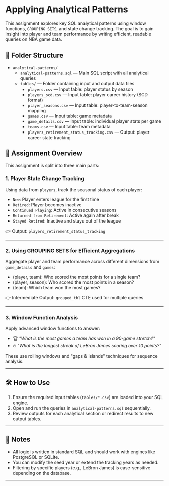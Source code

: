 # Applying Analytical Patterns

This assignment explores key SQL analytical patterns using window functions, `GROUPING SETS`, and state change tracking. The goal is to gain insight into player and team performance by writing efficient, readable queries on NBA game data.

## 📁 Folder Structure

- `analytical-patterns/`
  - `analytical-patterns.sql` — Main SQL script with all analytical queries
  - `tables/` — Folder containing input and output data files
    - `players.csv` — Input table: player status by season
    - `players_scd.csv` — Input table: player career history (SCD format)
    - `player_seasons.csv` — Input table: player-to-team-season mapping
    - `games.csv` — Input table: game metadata
    - `game_details.csv` — Input table: individual player stats per game
    - `teams.csv` — Input table: team metadata
    - `players_retirement_status_tracking.csv` — Output: player career state tracking


## 🧠 Assignment Overview

This assignment is split into three main parts:

### 1. **Player State Change Tracking**
Using data from `players`, track the seasonal status of each player:
- `New`: Player enters league for the first time
- `Retired`: Player becomes inactive
- `Continued Playing`: Active in consecutive seasons
- `Returned from Retirement`: Active again after break
- `Stayed Retired`: Inactive and stays out of the league

👉 Output: `players_retirement_status_tracking`

---

### 2. **Using GROUPING SETS for Efficient Aggregations**
Aggregate player and team performance across different dimensions from `game_details` and `games`:
- (player, team): Who scored the most points for a single team?
- (player, season): Who scored the most points in a season?
- (team): Which team won the most games?

👉 Intermediate Output: `grouped_tbl` CTE used for multiple queries

---

### 3. **Window Function Analysis**
Apply advanced window functions to answer:
- 🏆 *"What is the most games a team has won in a 90-game stretch?"*
- 🔥 *"What is the longest streak of LeBron James scoring over 10 points?"*

These use rolling windows and "gaps & islands" techniques for sequence analysis.

---

## 🛠 How to Use

1. Ensure the required input tables (`tables/*.csv`) are loaded into your SQL engine.
2. Open and run the queries in `analytical-patterns.sql` sequentially.
3. Review outputs for each analytical section or redirect results to new output tables.

---

## 📌 Notes

- All logic is written in standard SQL and should work with engines like PostgreSQL or SQLite.
- You can modify the seed year or extend the tracking years as needed.
- Filtering by specific players (e.g., LeBron James) is case-sensitive depending on the database.

---
